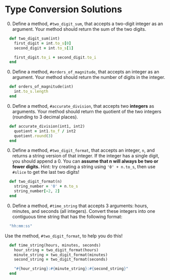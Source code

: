 # Type Conversion Solutions

0. Define a method, `#two_digit_sum`, that accepts a two-digit integer as an argument. Your method should return the sum of the two digits.

  ```ruby
    def two_digit_sum(int)
      first_digit = int.to_s[0]
      second_digit = int.to_s[1]

      first_digit.to_i + second_digit.to_i
    end
  ```

0. Define a method, `#orders_of_magnitude`, that accepts an integer as an argument. Your method should return the number of digits in the integer.

  ```ruby
    def orders_of_magnitude(int)
      int.to_s.length
    end
  ```

0. Define a method, `#accurate_division`, that accepts two **integers** as arguments. Your method should return the quotient of the two integers (rounding to 3 decimal places).

  ```ruby
    def accurate_division(int1, int2)
      quotient = int1.to_f / int2
      quotient.round(3)
    end
  ```

0. Define a method, `#two_digit_format`, that accepts an integer, `n`, and returns a string version of that integer. If the integer has a single digit, you should append a 0. You can **assume that n will always be two or fewer digits.** Hint: try creating a string using `'0' + n.to_s`, then use `#slice` to get the last two digits!

  ```ruby
    def two_digit_format(n)
      string_number = '0' + n.to_s
      string_number[-2, 2]
    end
  ```

0. Define a method, `#time_string` that accepts 3 arguments: hours, minutes, and seconds (all integers). Convert these integers into one contiguous time string that has the following format:

  ```ruby
    "hh:mm:ss"
  ```

  Use the method, `#two_digit_format`, to help you do this!

  ```ruby
    def time_string(hours, minutes, seconds)
      hour_string = two_digit_format(hours)
      minute_string = two_digit_format(minutes)
      second_string = two_digit_format(seconds)

      "#{hour_string}:#{minute_string}:#{second_string}"
    end
  ```
